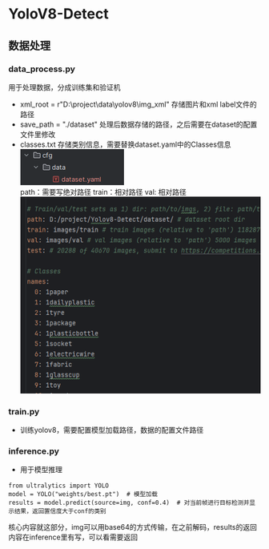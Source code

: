 # YoloV8-Detect

## 数据处理
### data_process.py
用于处理数据，分成训练集和验证机
* xml_root = r"D:\project\data\yolov8\img_xml" 存储图片和xml label文件的路径
* save_path = "./dataset" 处理后数据存储的路径，之后需要在dataset的配置文件里修改
* classes.txt 存储类别信息，需要替换dataset.yaml中的Classes信息\
![img.png](picture/img.png)\
path：需要写绝对路径
train：相对路径
val: 相对路径\
![img.png](picture/img1.png)
### train.py
* 训练yolov8，需要配置模型加载路径，数据的配置文件路径

### inference.py
* 用于模型推理

```commandline
from ultralytics import YOLO
model = YOLO("weights/best.pt")  # 模型加载
results = model.predict(source=img, conf=0.4)  # 对当前帧进行目标检测并显示结果，返回置信度大于conf的类别
```
核心内容就这部分，img可以用base64的方式传输，在之前解码，results的返回内容在inference里有写，可以看需要返回
